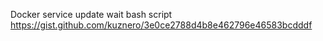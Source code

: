 Docker service update wait bash script
https://gist.github.com/kuznero/3e0ce2788d4b8e462796e46583bcdddf
